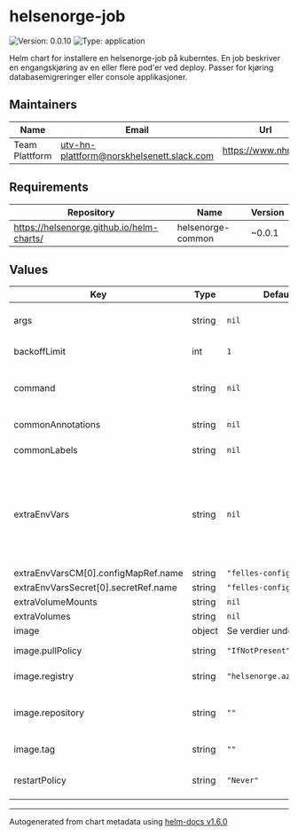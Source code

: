 # helsenorge-job

![Version: 0.0.10](https://img.shields.io/badge/Version-0.0.10-informational?style=flat-square) ![Type: application](https://img.shields.io/badge/Type-application-informational?style=flat-square)

Helm chart for installere en helsenorge-job på kuberntes. En job beskriver en engangskjøring av en eller flere pod'er ved deploy. Passer for kjøring databasemigreringer eller console applikasjoner.

## Maintainers

| Name | Email | Url |
| ---- | ------ | --- |
| Team Plattform | utv-hn-plattform@norskhelsenett.slack.com | https://www.nhn.no/ |

## Requirements

| Repository | Name | Version |
|------------|------|---------|
| https://helsenorge.github.io/helm-charts/ | helsenorge-common | ~0.0.1 |

## Values

| Key | Type | Default | Description |
|-----|------|---------|-------------|
| args | string | `nil` | Ovveride default container args - Les mer om Command and Arguments for kontainere [her](https://kubernetes.io/docs/tasks/inject-data-application/define-command-argument-container/). |
| backoffLimit | int | `1` | Antall forsøk jobben får før den markeres som feilet |
| command | string | `nil` | Ovveride default container command - defaulter til "dotnet" - Les mer om Command and Arguments for kontainere [her](https://kubernetes.io/docs/tasks/inject-data-application/define-command-argument-container/). |
| commonAnnotations | string | `nil` | Annoteringer som legges på alle objeckter som deployes  |
| commonLabels | string | `nil` | Labels som legges på alle objeckter som deployes |
| extraEnvVars | string | `nil` | Environment variabler som tilgjengeliggjøres podden - Brukes for å overstyre config-settings Skrives på formen key: value Husk å bruke prefix HN_ for at environment-variabelen skal leses inn av config-systemet Eks:  HN_ConfigurationSettings_Connectionstring: "Server=sql;Database=databaename;User Id=user;Password=password;" |
| extraEnvVarsCM[0].configMapRef.name | string | `"felles-config"` |  |
| extraEnvVarsSecret[0].secretRef.name | string | `"felles-config"` |  |
| extraVolumeMounts | string | `nil` |  |
| extraVolumes | string | `nil` |  |
| image | object | Se verdier under | Beskriver imaget til applikasjonen |
| image.pullPolicy | string | `"IfNotPresent"` | Kubernetes image pull-policy. Les mer om image pull policy [her](https://kubernetes.io/docs/concepts/containers/images/#image-pull-policy). |
| image.registry | string | `"helsenorge.azurecr.io"` | Fra hvilket container registry skal imaget hentes.  |
| image.repository | string | `""` | Navn på imaget som skal deployes. Hvis ikke definert, settes til det samme som navnet på applikasjonen. TODO: gjøre det mulig å overstyre repository |
| image.tag | string | `""` | tag identifiserer versjonen på imaget som skal deployes  |
| restartPolicy | string | `"Never"` | Restart policien til en pod. Defaulter til Never for en engangsjobb. Mulige verdier er Always, OnFailure, and Never. Les mer [her](https://kubernetes.io/docs/concepts/workloads/pods/pod-lifecycle/#restart-policy). |

----------------------------------------------
Autogenerated from chart metadata using [helm-docs v1.6.0](https://github.com/norwoodj/helm-docs/releases/v1.6.0)
